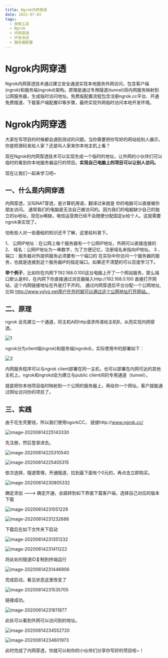 ```yaml
---
title: Ngrok内网穿透
date: 2021-07-03
tags:
  - 网络工具
  - Ngrok
  - 内网穿透
  - 开发测试
  - 服务器配置
---
```


# Ngrok内网穿透

<!-- DESC SEP -->
Ngrok内网穿透技术通过建立安全通道实现本地服务外网访问，包含客户端(ngrok)和服务端(ngrokd)架构。原理是通过专用隧道(tunnel)将内网服务映射到公网服务器，生成临时访问地址。免费版配置流程包含注册ngrok.cc平台、开通免费隧道、下载客户端配置ID等步骤，最终实现外网临时访问本地开发环境。
<!-- DESC SEP -->

# Ngrok内网穿透

大家在写项目的时候都会遇到测试的问题。当你需要把你写好的网站给别人展示，你是把源码发给人家？还是叫人家来你本地主机上看？

现在Ngrok的内网穿透技术可以实现生成一个临时的地址，让外网的小伙伴们可以临时的看到你本地服务器运行的项目。**实现自己电脑上的项目可以让别人访问。**

现在让我们一起来学习吧~

## 一、什么是内网穿透

内网穿透，又叫NAT穿透，是计算机用语，翻译过来就是 你的电脑可以直接被你朋友访问。 通常我们的电脑是无法自己被访问的。因为我们的电脑缺少自己的独立的ip地址。现在ip稀缺，电信运营商已经不会随便分配固定ip给个人。这就需要ngrok来实现了。

怕有些人对一些基础的知识还不了解，这里给科普下。

1、 公网IP地址：在公网上每个服务器有一个公网IP地址，外网可以直接连接的
2、 域名：公网IP地址为一串数字，为了方便记忆，注册域名来指向IP地址。
3 、端口：服务器对外提供服务必须要有一个端口的
在实际中你访问一个服务器的服务，也就是连接到这个服务器IP的指定端口。如果还不清楚的可以百度学习下。

**举个例子**，比如你在内网下192.168.0.100这台电脑上开了一个网站服务，那么端口默认是80，在内网下你直接通过浏览器输入http://192.168.0.100 直接打开网站，这个内网链接地址在外是打不开的。
通过内网穿透后平台分配一个公网地址,比如 http://www.yxlyz.net用户在外时就可以通过这个公网地址打开网站。

## 二、原理

ngrok 会先建立一个通道，将主机A的http请求传递给主机B，从而实现内网穿透。

![1](https://saraph1nes-bucket.oss-cn-hangzhou.aliyuncs.com/imgs/AliOssForTypecho/Ngrok%E5%86%85%E7%BD%91%E7%A9%BF%E9%80%8F/1.jpg)



ngrok分为client端(ngrok)和服务端(ngrokd)，实际使用中的部署如下：

![2](https://saraph1nes-bucket.oss-cn-hangzhou.aliyuncs.com/imgs/AliOssForTypecho/Ngrok%E5%86%85%E7%BD%91%E7%A9%BF%E9%80%8F/2.jpg)

内网服务程序可以与ngrok client部署在同一主机，也可以部署在内网可达的其他主机上。ngrok和ngrokd会为建立与public client间的专用通道（tunnel）。

就是把你本地项目临时映射到一个公网的服务器上，再给你一个网址。客户就能通过网址访问你的项目了。

## 三、实践

由于花生壳要钱，所以我们使用ngorkCC， 链接http://www.ngrok.cc/

![image-20200614225143330](https://saraph1nes-bucket.oss-cn-hangzhou.aliyuncs.com/imgs/AliOssForTypecho/Ngrok%E5%86%85%E7%BD%91%E7%A9%BF%E9%80%8F/image-20200614225143330.png)

先注册，然后登录进去。

![image-20200614225310540](https://saraph1nes-bucket.oss-cn-hangzhou.aliyuncs.com/imgs/AliOssForTypecho/Ngrok%E5%86%85%E7%BD%91%E7%A9%BF%E9%80%8F/image-20200614225310540.png)

![image-20200614225405315](https://saraph1nes-bucket.oss-cn-hangzhou.aliyuncs.com/imgs/AliOssForTypecho/Ngrok%E5%86%85%E7%BD%91%E7%A9%BF%E9%80%8F/image-20200614225405315.png)

依次选择，隧道管理，开通隧道，拉到最下面有个0元的，再点击立即购买。

![image-20200614230805332](https://saraph1nes-bucket.oss-cn-hangzhou.aliyuncs.com/imgs/AliOssForTypecho/Ngrok%E5%86%85%E7%BD%91%E7%A9%BF%E9%80%8F/image-20200614230805332.png)

确定添加  --->   确定开通，会跳转到如下界面下载客户端，选择自己对应的版本下载

![image-20200614231051229](https://saraph1nes-bucket.oss-cn-hangzhou.aliyuncs.com/imgs/AliOssForTypecho/Ngrok%E5%86%85%E7%BD%91%E7%A9%BF%E9%80%8F/image-20200614231051229.png)

![image-20200614231232686](https://saraph1nes-bucket.oss-cn-hangzhou.aliyuncs.com/imgs/AliOssForTypecho/Ngrok%E5%86%85%E7%BD%91%E7%A9%BF%E9%80%8F/image-20200614231232686.png)

下载后在如下文件夹下启动

![image-20200614231351232](https://saraph1nes-bucket.oss-cn-hangzhou.aliyuncs.com/imgs/AliOssForTypecho/Ngrok%E5%86%85%E7%BD%91%E7%A9%BF%E9%80%8F/image-20200614231351232.png)

![image-20200614231411222](https://saraph1nes-bucket.oss-cn-hangzhou.aliyuncs.com/imgs/AliOssForTypecho/Ngrok%E5%86%85%E7%BD%91%E7%A9%BF%E9%80%8F/image-20200614231411222.png)

将此处的隧道ID复制到终端运行

![image-20200614231446906](https://saraph1nes-bucket.oss-cn-hangzhou.aliyuncs.com/imgs/AliOssForTypecho/Ngrok%E5%86%85%E7%BD%91%E7%A9%BF%E9%80%8F/image-20200614231446906.png)

完成启动，看见状态这里改变了

![image-20200614231535705](https://saraph1nes-bucket.oss-cn-hangzhou.aliyuncs.com/imgs/AliOssForTypecho/Ngrok%E5%86%85%E7%BD%91%E7%A9%BF%E9%80%8F/image-20200614231535705.png)

链接成功。

![image-20200614231611877](https://saraph1nes-bucket.oss-cn-hangzhou.aliyuncs.com/imgs/AliOssForTypecho/Ngrok%E5%86%85%E7%BD%91%E7%A9%BF%E9%80%8F/image-20200614231611877.png)

此处可以看到外网可以访问到的地址。

![image-20200614234552720](https://saraph1nes-bucket.oss-cn-hangzhou.aliyuncs.com/imgs/AliOssForTypecho/Ngrok%E5%86%85%E7%BD%91%E7%A9%BF%E9%80%8F/image-20200614234552720.png)

![image-20200614234601973](https://saraph1nes-bucket.oss-cn-hangzhou.aliyuncs.com/imgs/AliOssForTypecho/Ngrok%E5%86%85%E7%BD%91%E7%A9%BF%E9%80%8F/image-20200614234601973.png)

此时完成了内网穿透，你就可以和你的小伙伴们分享你写好的项目啦~！
